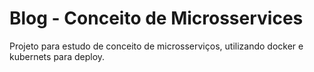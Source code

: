 # Blog - Conceito de Microsservices

Projeto para estudo de conceito de microsserviços, utilizando docker e kubernets para deploy.
